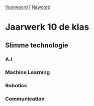 [Voorwoord](Voorwoord.md) | [Nawoord](Nawoord.md)


# Jaarwerk 10 de klas
## Slimme technologie

### A.I

### Machine Learning

### Robotics

### Communication

